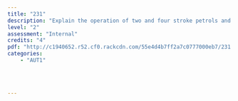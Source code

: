 ```yaml
---
title: "231"
description: "Explain the operation of two and four stroke petrols and diesel engines"
level: "2"
assessment: "Internal"
credits: "4"
pdf: "http://c1940652.r52.cf0.rackcdn.com/55e4d4b7ff2a7c0777000eb7/231.pdf"
categories:
    - "AUT1"
    
    
    
    
---
```

